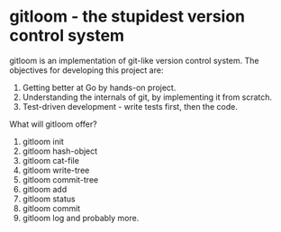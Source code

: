 # gitloom - the stupidest version control system

gitloom is an implementation of git-like version control system. The objectives for developing this project are:
1. Getting better at Go by hands-on project.
2. Understanding the internals of git, by implementing it from scratch.
3. Test-driven development - write tests first, then the code.

What will gitloom offer?
1. gitloom init
2. gitloom hash-object
3. gitloom cat-file
4. gitloom write-tree
5. gitloom commit-tree
6. gitloom add
7. gitloom status
8. gitloom commit
9. gitloom log
and probably more.

